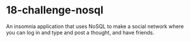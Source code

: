 # 18-challenge-nosql
An insomnia application that uses NoSQL to make a social network where you can log in and type and post a thought, and have friends.

